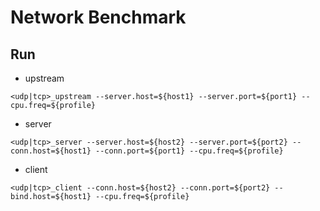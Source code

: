 # Network Benchmark

## Run

* upstream
```
<udp|tcp>_upstream --server.host=${host1} --server.port=${port1} --cpu.freq=${profile}
```

* server
```
<udp|tcp>_server --server.host=${host2} --server.port=${port2} --conn.host=${host1} --conn.port=${port1} --cpu.freq=${profile}
```

* client
```
<udp|tcp>_client --conn.host=${host2} --conn.port=${port2} --bind.host=${host1} --cpu.freq=${profile}
```
